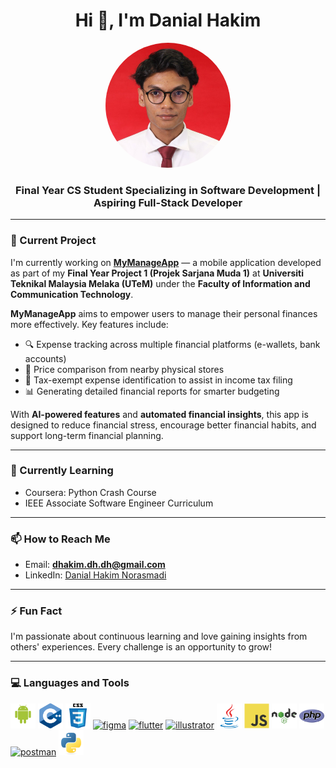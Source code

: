 <h1 align="center">Hi 👋, I'm Danial Hakim</h1>

<p align="center">
  <img src="https://github.com/daniaalhakim14/daniaalhakim14/blob/main/Danial%20Photo%20Square.jpg?raw=true" alt="Danial Hakim" width="200" style="border-radius: 50%;" />
</p>

<h3 align="center">Final Year CS Student Specializing in Software Development | Aspiring Full-Stack Developer</h3>

---

### 🔭 Current Project

I'm currently working on **[MyManageApp](https://github.com/daniaalhakim14/psm1-project)** — a mobile application developed as part of my **Final Year Project 1 (Projek Sarjana Muda 1)** at **Universiti Teknikal Malaysia Melaka (UTeM)** under the **Faculty of Information and Communication Technology**.

**MyManageApp** aims to empower users to manage their personal finances more effectively. Key features include:
- 🔍 Expense tracking across multiple financial platforms (e-wallets, bank accounts)
- 🛒 Price comparison from nearby physical stores
- 🧾 Tax-exempt expense identification to assist in income tax filing
- 📊 Generating detailed financial reports for smarter budgeting

With **AI-powered features** and **automated financial insights**, this app is designed to reduce financial stress, encourage better financial habits, and support long-term financial planning.

---

### 🌱 Currently Learning
- Coursera: Python Crash Course  
- IEEE Associate Software Engineer Curriculum

---

### 📫 How to Reach Me
- Email: **dhakim.dh.dh@gmail.com**
- LinkedIn: [Danial Hakim Norasmadi](https://www.linkedin.com/in/danial-hakim-norasmadi-67b8522a1/)

---

### ⚡ Fun Fact
I'm passionate about continuous learning and love gaining insights from others' experiences. Every challenge is an opportunity to grow!

---

### 💻 Languages and Tools

<p align="left">
  <a href="https://developer.android.com" target="_blank"><img src="https://raw.githubusercontent.com/devicons/devicon/master/icons/android/android-original-wordmark.svg" alt="android" width="40" height="40"/></a>
  <a href="https://www.w3schools.com/cpp/" target="_blank"><img src="https://raw.githubusercontent.com/devicons/devicon/master/icons/cplusplus/cplusplus-original.svg" alt="cplusplus" width="40" height="40"/></a>
  <a href="https://www.w3schools.com/css/" target="_blank"><img src="https://raw.githubusercontent.com/devicons/devicon/master/icons/css3/css3-original-wordmark.svg" alt="css3" width="40" height="40"/></a>
  <a href="https://www.figma.com/" target="_blank"><img src="https://www.vectorlogo.zone/logos/figma/figma-icon.svg" alt="figma" width="40" height="40"/></a>
  <a href="https://flutter.dev" target="_blank"><img src="https://www.vectorlogo.zone/logos/flutterio/flutterio-icon.svg" alt="flutter" width="40" height="40"/></a>
  <a href="https://www.adobe.com/in/products/illustrator.html" target="_blank"><img src="https://www.vectorlogo.zone/logos/adobe_illustrator/adobe_illustrator-icon.svg" alt="illustrator" width="40" height="40"/></a>
  <a href="https://www.java.com" target="_blank"><img src="https://raw.githubusercontent.com/devicons/devicon/master/icons/java/java-original.svg" alt="java" width="40" height="40"/></a>
  <a href="https://developer.mozilla.org/en-US/docs/Web/JavaScript" target="_blank"><img src="https://raw.githubusercontent.com/devicons/devicon/master/icons/javascript/javascript-original.svg" alt="javascript" width="40" height="40"/></a>
  <a href="https://nodejs.org" target="_blank"><img src="https://raw.githubusercontent.com/devicons/devicon/master/icons/nodejs/nodejs-original-wordmark.svg" alt="nodejs" width="40" height="40"/></a>
  <a href="https://www.php.net" target="_blank"><img src="https://raw.githubusercontent.com/devicons/devicon/master/icons/php/php-original.svg" alt="php" width="40" height="40"/></a>
  <a href="https://postman.com" target="_blank"><img src="https://www.vectorlogo.zone/logos/getpostman/getpostman-icon.svg" alt="postman" width="40" height="40"/></a>
  <a href="https://www.python.org" target="_blank"><img src="https://raw.githubusercontent.com/devicons/devicon/master/icons/python/python-original.svg" alt="python" width="40" height="40"/></a>
</p>
